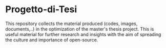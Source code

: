 # Progetto-di-Tesi
This repository collects the material produced (codes, images, documents,..) in the optimization of the master's thesis project. This is useful material for further research and insights with the aim of spreading the culture and importance of open-source.
